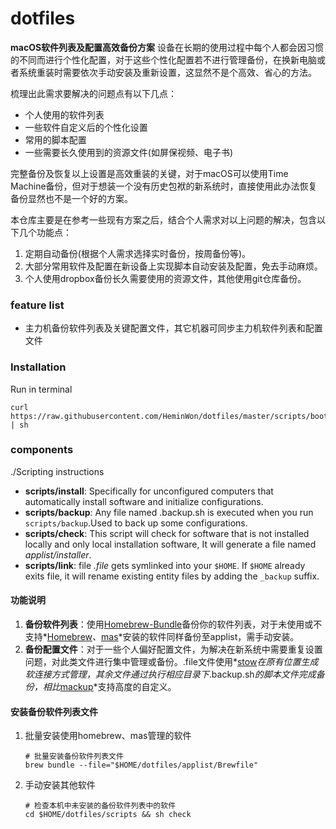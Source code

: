 # dotfiles

**macOS软件列表及配置高效备份方案** 设备在长期的使用过程中每个人都会因习惯的不同而进行个性化配置，对于这些个性化配置若不进行管理备份，在换新电脑或者系统重装时需要依次手动安装及重新设置，这显然不是个高效、省心的方法。

梳理出此需求要解决的问题点有以下几点：

- 个人使用的软件列表
- 一些软件自定义后的个性化设置
- 常用的脚本配置
- 一些需要长久使用到的资源文件(如屏保视频、电子书)

完整备份及恢复以上设置是高效重装的关键，对于macOS可以使用Time Machine备份，但对于想装一个没有历史包袱的新系统时，直接使用此办法恢复备份显然也不是一个好的方案。

本仓库主要是在参考一些现有方案之后，结合个人需求对以上问题的解决，包含以下几个功能点：

1. 定期自动备份(根据个人需求选择实时备份，按周备份等)。
2. 大部分常用软件及配置在新设备上实现脚本自动安装及配置，免去手动麻烦。
3. 个人使用dropbox备份长久需要使用的资源文件，其他使用git仓库备份。

### feature list

- 主力机备份软件列表及关键配置文件，其它机器可同步主力机软件列表和配置文件

### Installation

Run in terminal

```
curl https://raw.githubusercontent.com/HeminWon/dotfiles/master/scripts/bootstrap | sh
```



### components

./Scripting instructions

- **scripts/install**: Specifically for unconfigured computers that automatically install software and initialize configurations.
- **scripts/backup**: Any file named .backup.sh is executed when you run `scripts/backup`.Used to back up some configurations.
- **scripts/check**: This script will check for software that is not installed locally and only local installation software, It will generate a file named *applist/installer*.
- **scripts/link**: file *.file* gets symlinked into your `$HOME`. If `$HOME` already exits file,  it will rename existing entity files by adding the `_backup` suffix.



#### 功能说明

1. **备份软件列表**：使用[Homebrew-Bundle](https://github.com/Homebrew/homebrew-bundle)备份你的软件列表，对于未使用或不支持*[Homebrew](https://github.com/Homebrew/brew)*、*[mas](https://github.com/mas-cli/mas)*安装的软件同样备份至applist，需手动安装。
2. **备份配置文件**：对于一些个人偏好配置文件，为解决在新系统中需要重复设置问题，对此类文件进行集中管理或备份。.file文件使用*[stow](http://www.gnu.org/software/stow/)*在原有位置生成软连接方式管理，其余文件通过执行相应目录下*.backup.sh*的脚本文件完成备份，相比*[mackup](https://github.com/lra/mackup)*支持高度的自定义。



#### 安装备份软件列表文件

1. 批量安装使用homebrew、mas管理的软件

   ```shell
   # 批量安装备份软件列表文件
   brew bundle --file="$HOME/dotfiles/applist/Brewfile"	
   ```

2. 手动安装其他软件

   ```shell
   # 检查本机中未安装的备份软件列表中的软件
   cd $HOME/dotfiles/scripts && sh check
   ```